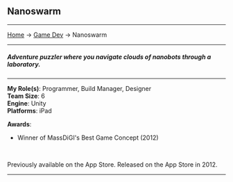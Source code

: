 ## Nanoswarm

---
[Home](/) -> [Game Dev](/game_dev) -> Nanoswarm

---
##### Adventure puzzler where you navigate clouds of nanobots through a laboratory.

---

**My Role(s)**: Programmer, Build Manager, Designer
<br>
**Team Size**: 6
<br>
**Engine**: Unity
<br>
**Platforms**: iPad
<br>

**Awards**:
<br>
- Winner of MassDiGI's Best Game Concept (2012)
<br>

Previously available on the App Store.
Released on the App Store in 2012.

---

